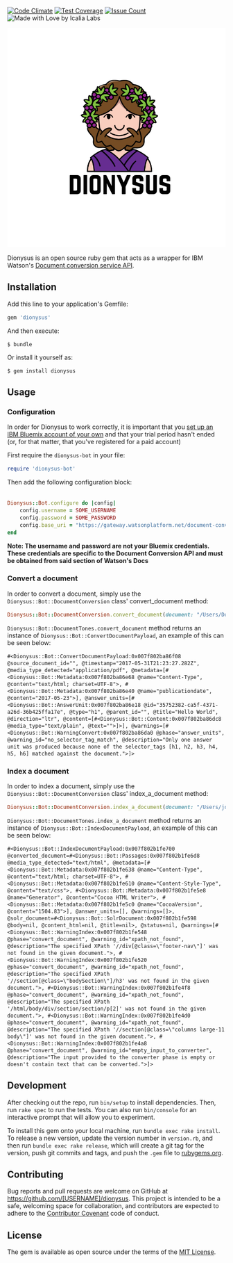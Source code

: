 [![Code Climate](https://codeclimate.com/github/IcaliaLabs/dionysus/badges/gpa.svg)](https://codeclimate.com/github/IcaliaLabs/dionysus)
[![Test Coverage](https://codeclimate.com/github/IcaliaLabs/dionysus/badges/coverage.svg)](https://codeclimate.com/github/IcaliaLabs/dionysus/coverage)
[![Issue Count](https://codeclimate.com/github/IcaliaLabs/dionysus/badges/issue_count.svg)](https://codeclimate.com/github/IcaliaLabs/dionysus)
![Made with Love by Icalia Labs](https://img.shields.io/badge/With%20love%20by-Icalia%20Labs-ff3434.svg)

<div style="text-align:center">
  <img src="assets/logo.png" width="980">
</div>

Dionysus is an open source ruby gem that acts as a wrapper for IBM Watson's [Document conversion service API](https://www.ibm.com/watson/developercloud/document-conversion.html).

## Installation

Add this line to your application's Gemfile:

```ruby
gem 'dionysus'
```

And then execute:

    $ bundle

Or install it yourself as:

    $ gem install dionysus

## Usage

### Configuration

In order for Dionysus to work correctly, it is important that you [set up an IBM Bluemix account of your own](https://console.ng.bluemix.net/) and that your trial period hasn't ended (or, for that matter, that you've registered for a paid account)

First require the `dionysus-bot` in your file:

```ruby
require 'dionysus-bot'
```

Then add the following configuration block:

```ruby

Dionysus::Bot.configure do |config|
	config.username = SOME_USERNAME
	config.password = SOME_PASSWORD
	config.base_uri = "https://gateway.watsonplatform.net/document-conversion/api/v1"
end
```

**Note: The username and password are not your Bluemix credentials. These
credentials are specific to the Document Conversion API and must
be obtained from said section of Watson's Docs**

### Convert a document

In order to convert a document, simply use the `Dionysus::Bot::DocumentConversion` class' convert_document method:

```ruby
Dionysus::Bot::DocumentConversion.convert_document(document: "/Users/Documents/sample.pdf")
```

`Dionysus::Bot::DocumentTones.convert_document` method returns an instance of `Dionysus::Bot::ConvertDocumentPayload`, an example of this can be seen below:

```
#<Dionysus::Bot::ConvertDocumentPayload:0x007f802ba86f08 @source_document_id="", @timestamp="2017-05-31T21:23:27.282Z", @media_type_detected="application/pdf", @metadata=[#<Dionysus::Bot::Metadata:0x007f802ba86e68 @name="Content-Type", @content="text/html; charset=UTF-8">, #<Dionysus::Bot::Metadata:0x007f802ba86e40 @name="publicationdate", @content="2017-05-23">], @answer_units=[#<Dionysus::Bot::AnswerUnit:0x007f802ba86e18 @id="35752382-ca5f-4371-a26d-36b425ffa17e", @type="h1", @parent_id="", @title="Hello World", @direction="ltr", @content=[#<Dionysus::Bot::Content:0x007f802ba86dc8 @media_type="text/plain", @text="">]>], @warnings=[#<Dionysus::Bot::WarningConvert:0x007f802ba86da0 @phase="answer_units", @warning_id="no_selector_tag_match", @description="Only one answer unit was produced because none of the selector_tags [h1, h2, h3, h4, h5, h6] matched against the document.">]>
```

### Index a document

In order to index a document, simply use the `Dionysus::Bot::DocumentConversion` class' index_a_document method:

```ruby
Dionysus::Bot::DocumentConversion.index_a_document(document: "/Users/jorge/Documents/Icalia/Olympus/Other/example.html",config: '{"convert_document":{"normalized_html":{"exclude_tags_completely":["script","sup","link"],"exclude_tags_keep_content":["font","em","span","strong","code"],"keep_content":{"xpaths":["//section[@class=\"columns large-11 body\"]"]},"exclude_content":{"xpaths":["//div[@class=\"footer-nav\"]","//section[@class=\"bodySection\"]/h3","/body/div/section/section/p[2]"]},"exclude_tag_attributes":["EVENT_ACTIONS","class"]}},"retrieve_and_rank":{"dry_run":true}}', metadata: '{"metadata":[{"name":"Creator","value":"Some person"},{"name":"Subject","value":"Application programming interfaces"}]}'))
```

`Dionysus::Bot::DocumentTones.index_a_document` method returns an instance of `Dionysus::Bot::IndexDocumentPayload`, an example of this can be seen below:

```
#<Dionysus::Bot::IndexDocumentPayload:0x007f802b1fe700 @converted_document=#<Dionysus::Bot::Passages:0x007f802b1fe6d8 @media_type_detected="text/html", @metadata=[#<Dionysus::Bot::Metadata:0x007f802b1fe638 @name="Content-Type", @content="text/html; charset=UTF-8">, #<Dionysus::Bot::Metadata:0x007f802b1fe610 @name="Content-Style-Type", @content="text/css">, #<Dionysus::Bot::Metadata:0x007f802b1fe5e8 @name="Generator", @content="Cocoa HTML Writer">, #<Dionysus::Bot::Metadata:0x007f802b1fe5c0 @name="CocoaVersion", @content="1504.83">], @answer_units=[], @warnings=[]>, @solr_document=#<Dionysus::Bot::SolrDocument:0x007f802b1fe598 @body=nil, @content_html=nil, @title=nil>, @status=nil, @warnings=[#<Dionysus::Bot::WarningIndex:0x007f802b1fe548 @phase="convert_document", @warning_id="xpath_not_found", @description="The specified XPath '//div[@class=\"footer-nav\"]' was not found in the given document.">, #<Dionysus::Bot::WarningIndex:0x007f802b1fe520 @phase="convert_document", @warning_id="xpath_not_found", @description="The specified XPath '//section[@class=\"bodySection\"]/h3' was not found in the given document.">, #<Dionysus::Bot::WarningIndex:0x007f802b1fe4f8 @phase="convert_document", @warning_id="xpath_not_found", @description="The specified XPath '/html/body/div/section/section/p[2]' was not found in the given document.">, #<Dionysus::Bot::WarningIndex:0x007f802b1fe4d0 @phase="convert_document", @warning_id="xpath_not_found", @description="The specified XPath '//section[@class=\"columns large-11 body\"]' was not found in the given document.">, #<Dionysus::Bot::WarningIndex:0x007f802b1fe4a8 @phase="convert_document", @warning_id="empty_input_to_converter", @description="The input provided to the converter phase is empty or doesn't contain text that can be converted.">]>
```

## Development

After checking out the repo, run `bin/setup` to install dependencies. Then, run `rake spec` to run the tests. You can also run `bin/console` for an interactive prompt that will allow you to experiment.

To install this gem onto your local machine, run `bundle exec rake install`. To release a new version, update the version number in `version.rb`, and then run `bundle exec rake release`, which will create a git tag for the version, push git commits and tags, and push the `.gem` file to [rubygems.org](https://rubygems.org).

## Contributing

Bug reports and pull requests are welcome on GitHub at https://github.com/[USERNAME]/dionysus. This project is intended to be a safe, welcoming space for collaboration, and contributors are expected to adhere to the [Contributor Covenant](http://contributor-covenant.org) code of conduct.


## License

The gem is available as open source under the terms of the [MIT License](http://opensource.org/licenses/MIT).
